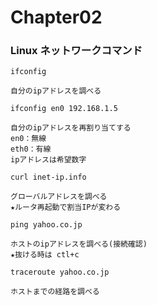 # Chapter02

### Linux ネットワークコマンド

```
ifconfig

自分のipアドレスを調べる
```

```
ifconfig en0 192.168.1.5

自分のipアドレスを再割り当てする
en0：無線
eth0：有線
ipアドレスは希望数字
```

```
curl inet-ip.info

グローバルアドレスを調べる
★ルータ再起動で割当IPが変わる
```

```
ping yahoo.co.jp

ホストのipアドレスを調べる(接続確認)
★抜ける時は ctl+c
```

```
traceroute yahoo.co.jp

ホストまでの経路を調べる
```
